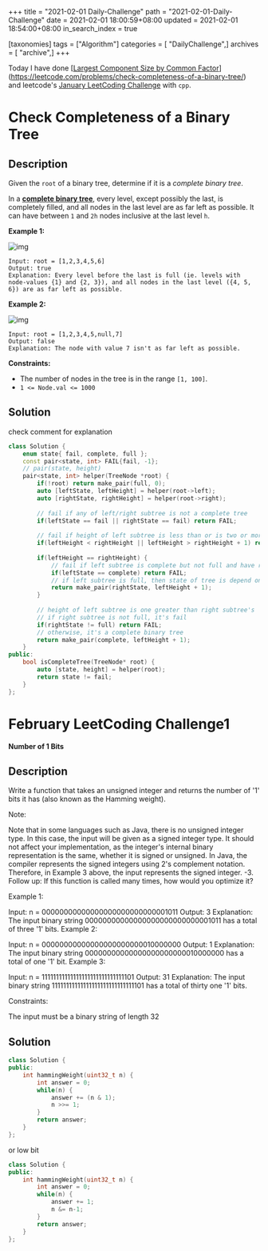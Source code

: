 +++
title = "2021-02-01 Daily-Challenge"
path = "2021-02-01-Daily-Challenge"
date = 2021-02-01 18:00:59+08:00
updated = 2021-02-01 18:54:00+08:00
in_search_index = true

[taxonomies]
tags = ["Algorithm"]
categories = [ "DailyChallenge",]
archives = [ "archive",]
+++

Today I have done [[Largest Component Size by Common Factor](https://leetcode.com/problems/check-completeness-of-a-binary-tree/)](https://leetcode.com/problems/check-completeness-of-a-binary-tree/) and leetcode's [January LeetCoding Challenge](https://leetcode.com/explore/challenge/card/january-leetcoding-challenge-2021/583/week-5-january-29th-january-31st/3621/) with `cpp`.

<!-- more -->

# Check Completeness of a Binary Tree

## Description

Given the `root` of a binary tree, determine if it is a *complete binary tree*.

In a **[complete binary tree](http://en.wikipedia.org/wiki/Binary_tree#Types_of_binary_trees)**, every level, except possibly the last, is completely filled, and all nodes in the last level are as far left as possible. It can have between `1` and `2h` nodes inclusive at the last level `h`.

 

**Example 1:**

![img](https://assets.leetcode.com/uploads/2018/12/15/complete-binary-tree-1.png)

```
Input: root = [1,2,3,4,5,6]
Output: true
Explanation: Every level before the last is full (ie. levels with node-values {1} and {2, 3}), and all nodes in the last level ({4, 5, 6}) are as far left as possible.
```

**Example 2:**

![img](https://assets.leetcode.com/uploads/2018/12/15/complete-binary-tree-2.png)

```
Input: root = [1,2,3,4,5,null,7]
Output: false
Explanation: The node with value 7 isn't as far left as possible.
```

 

**Constraints:**

- The number of nodes in the tree is in the range `[1, 100]`.
- `1 <= Node.val <= 1000`

## Solution

check comment for explanation

``` cpp
class Solution {
    enum state{ fail, complete, full };
    const pair<state, int> FAIL{fail, -1};
    // pair(state, height)
    pair<state, int> helper(TreeNode *root) {
        if(!root) return make_pair(full, 0);
        auto [leftState, leftHeight] = helper(root->left);
        auto [rightState, rightHeight] = helper(root->right);
        
        // fail if any of left/right subtree is not a complete tree
        if(leftState == fail || rightState == fail) return FAIL;
        
        // fail if height of left subtree is less than or is two or more greater than right subtree's
        if(leftHeight < rightHeight || leftHeight > rightHeight + 1) return FAIL;
        
        if(leftHeight == rightHeight) {
            // fail if left subtree is complete but not full and have right subtree with same height
            if(leftState == complete) return FAIL;
            // if left subtree is full, then state of tree is depend on right subtree
            return make_pair(rightState, leftHeight + 1);
        }
        
        // height of left subtree is one greater than right subtree's
        // if right subtree is not full, it's fail
        if(rightState != full) return FAIL;
        // otherwise, it's a complete binary tree
        return make_pair(complete, leftHeight + 1);
    }
public:
    bool isCompleteTree(TreeNode* root) {
        auto [state, height] = helper(root);
        return state != fail;
    }
};
```

# February LeetCoding Challenge1

**Number of 1 Bits**

## Description

Write a function that takes an unsigned integer and returns the number of '1' bits it has (also known as the Hamming weight).

Note:

Note that in some languages such as Java, there is no unsigned integer type. In this case, the input will be given as a signed integer type. It should not affect your implementation, as the integer's internal binary representation is the same, whether it is signed or unsigned.
In Java, the compiler represents the signed integers using 2's complement notation. Therefore, in Example 3 above, the input represents the signed integer. -3.
Follow up: If this function is called many times, how would you optimize it?

 

Example 1:

Input: n = 00000000000000000000000000001011
Output: 3
Explanation: The input binary string 00000000000000000000000000001011 has a total of three '1' bits.
Example 2:

Input: n = 00000000000000000000000010000000
Output: 1
Explanation: The input binary string 00000000000000000000000010000000 has a total of one '1' bit.
Example 3:

Input: n = 11111111111111111111111111111101
Output: 31
Explanation: The input binary string 11111111111111111111111111111101 has a total of thirty one '1' bits.
 

Constraints:

The input must be a binary string of length 32

## Solution

``` cpp
class Solution {
public:
    int hammingWeight(uint32_t n) {
        int answer = 0;
        while(n) {
            answer += (n & 1);
            n >>= 1;
        }
        return answer;
    }
};
```

or low bit

``` cpp
class Solution {
public:
    int hammingWeight(uint32_t n) {
        int answer = 0;
        while(n) {
            answer += 1;
            n &= n-1;
        }
        return answer;
    }
};
```